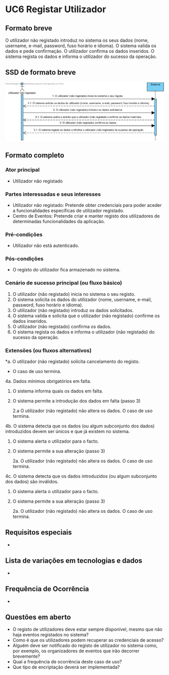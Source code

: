 # UC6 Registar Utilizador
##	Formato breve
O utilizador não registado introduz no sistema os seus dados (nome, username, e-mail, password, fuso horário e idioma). O sistema valida os dados e pede confirmação. O utilizador confirma os dados inseridos. O sistema regista os dados e informa o utilizador do sucesso da operação.

##	SSD de formato breve
![SSD_UC6.png](../../Imagens/SSD_UC6.png)

##	Formato completo

### Ator principal
* Utilizador não registado

### Partes interessadas e seus interesses
+ Utilizador não registado: Pretende obter credenciais para poder aceder a funcionalidades específicas de utilizador registado.
+ Centro de Eventos: Pretende criar e manter registo dos utilizadores de determinadas funcionalidades da aplicação.

### Pré-condições
+ Utilizador não está autenticado.

### Pós-condições
* O registo do utilizador fica armazenado no sistema.

### Cenário de sucesso principal (ou fluxo básico)
1. O utilizador (não registado) inicia no sistema o seu registo.
2. O sistema solicita os dados do utilizador (nome, username, e-mail, password, fuso horário e idioma).
3. O utilizador (não registado) introduz os dados solicitados.
4. O sistema valida e solicita que o utilizador (não registado) confirme os dados inseridos.
5. O utilizador (não registado) confirma os dados.
6. O sistema regista os dados e informa o utilizador (não registado) do sucesso da operação.

### Extensões (ou fluxos alternativos)
\*a. O utilizador (não registado) solicita cancelamento do registo.

+ O caso de uso termina.

4a. Dados mínimos obrigatórios em falta.

1. O sistema informa quais os dados em falta.
2. O sistema permite a introdução dos dados em falta (passo 3)

    2.a O utilizador (não registado) não altera os dados. O caso de uso termina.


4b. O sistema detecta que os dados (ou algum subconjunto dos dados) introduzidos devem ser únicos e que já existem no sistema.

1. O sistema alerta o utilizador para o facto.
2. O sistema permite a sua alteração (passo 3)

    2a. O utilizador (não registado) não altera os dados. O caso de uso termina.

4c. O sistema detecta que os dados introduzidos (ou algum subconjunto dos dados) são inválidos.

1. O sistema alerta o utilizador para o facto.
2. O sistema permite a sua alteração (passo 3)

    2a. O utilizador (não registado) não altera os dados. O caso de uso termina.


## Requisitos especiais
*

## Lista de variações em tecnologias e dados
*

## Frequência de Ocorrência
*

## Questões em aberto
+ O registo de utilizadores deve estar sempre disponível, mesmo que não haja eventos registados no sistema?
+ Como é que os utilizadores podem recuperar as credenciais de acesso?
+ Alguém deve ser notificado do registo de utilizador no sistema como, por exemplo, os organizadores de eventos que irão decorrer brevemente?
+ Qual a frequência de ocorrência deste caso de uso?
+ Que tipo de encriptação deverá ser implementada?
